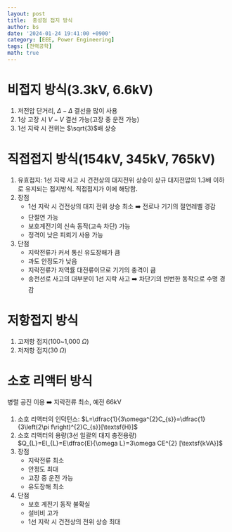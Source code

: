 ```yaml
---
layout: post
title:  중성점 접지 방식
author: bs
date: '2024-01-24 19:41:00 +0900'
category: [EEE, Power Engineering]
tags: [전력공학]
math: true
---
```


# 비접지 방식(3.3kV, 6.6kV)
1. 저전압 단거리, $\Delta -\Delta$ 결선을 많이 사용
2. 1상 고장 시 $V-V$ 결선 가능(고장 중 운전 가능)
3. 1선 지락 시 전위는 $\sqrt{3}$배 상승

# 직접접지 방식(154kV, 345kV, 765kV)
1. 유효접지: 1선 지락 사고 시 건전상의 대지전위 상승이 상규 대지전압의 1.3배 이하로 유지되는 접지방식. 직접접지가 이에 해당함.
2. 장점
    - 1선 지락 시 건전상의 대지 전위 상승 최소 :arrow_right: 전로나 기기의 절연레벨 경감
    - 단절연 가능
    - 보호계전기의 신속 동작(고속 차단) 가능
    - 정격이 낮은 피뢰기 사용 가능
3. 단점
    - 지락전류가 커서 통신 유도장해가 큼
    - 과도 안정도가 낮음
    - 지락전류가 저역률 대전류이므로 기기의 충격이 큼
    - 송전선로 사고의 대부분이 1선 지락 사고 :arrow_right: 차단기의 빈번한 동작으로 수명 경감

# 저항접지 방식
1. 고저항 접지(100~1,000 $\Omega$)
2. 저저항 접지(30 $\Omega$)

# 소호 리액터 방식
병렬 공진 이용 :arrow_right: 지락전류 최소, 예전 66kV
1. 소호 리액터의 인덕턴스: $L=\dfrac{1}{3\omega^{2}C_{s}}=\dfrac{1}{3\left(2\pi f\right)^{2}C_{s}}[\textsf{H}]$
2. 소호 리액터의 용량(3선 일괄의 대지 충전용량)<br>
    $Q_{L}=EI_{L}=E\dfrac{E}{\omega L}=3\omega CE^{2} [\textsf{kVA}]$
3. 장점
    - 지락전류 최소
    - 안정도 최대
    - 고장 중 운전 가능
    - 유도장해 최소
4. 단점
    - 보호 계전기 동작 불확실
    - 설비비 고가
    - 1선 지락 시 건전상의 전위 상승 최대
